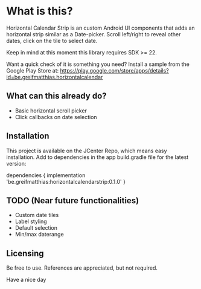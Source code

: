 # What is this?
Horizontal Calendar Strip is an custom Android UI components that adds an horizontal strip similar as a Date-picker.
Scroll left/right to reveal other dates, click on the tile to select date.

Keep in mind at this moment this library requires SDK >= 22.

Want a quick check of it is something you need? Install a sample from the Google Play Store at: https://play.google.com/store/apps/details?id=be.greifmatthias.horizontalcalendar

## What can this already do?
* Basic horizontal scroll picker
* Click callbacks on date selection

## Installation
This project is available on the JCenter Repo, which means easy installation.
Add to dependencies in the app build.gradle file for the latest version:

dependencies {
  implementation 'be.greifmatthias:horizontalcalendarstrip:0.1.0'
}

## TODO (Near future functionalities)
* Custom date tiles
* Label styling
* Default selection
* Min/max daterange 

## Licensing
Be free to use. References are appreciated, but not required.

Have a nice day
